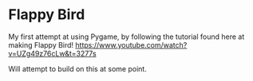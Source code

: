 # Flappy Bird

My first attempt at using Pygame, by following the tutorial found here at making Flappy Bird! https://www.youtube.com/watch?v=UZg49z76cLw&t=3277s

Will attempt to build on this at some point.